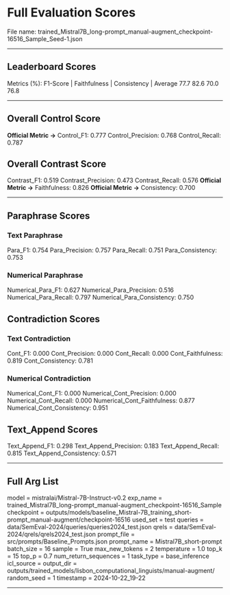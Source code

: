 # Full Evaluation Scores

File name: trained_Mistral7B_long-prompt_manual-augment_checkpoint-16516_Sample_Seed-1.json


---

## Leaderboard Scores

Metrics (%): F1-Score | Faithfulness | Consistency | Average
                77.7        82.6          70.0        76.8

---

## Overall Control Score

**Official Metric ->** Control_F1: 0.777
Control_Precision: 0.768
Control_Recall: 0.787

## Overall Contrast Score

Contrast_F1: 0.519
Contrast_Precision: 0.473
Contrast_Recall: 0.576
**Official Metric ->** Faithfulness: 0.826
**Official Metric ->** Consistency: 0.700

---


## Paraphrase Scores


### Text Paraphrase

Para_F1: 0.754
Para_Precision: 0.757
Para_Recall: 0.751
Para_Consistency: 0.753


### Numerical Paraphrase

Numerical_Para_F1: 0.627
Numerical_Para_Precision: 0.516
Numerical_Para_Recall: 0.797
Numerical_Para_Consistency: 0.750


## Contradiction Scores


### Text Contradiction

Cont_F1: 0.000
Cont_Precision: 0.000
Cont_Recall: 0.000
Cont_Faithfulness: 0.819
Cont_Consistency: 0.781


### Numerical Contradiction

Numerical_Cont_F1: 0.000
Numerical_Cont_Precision: 0.000
Numerical_Cont_Recall: 0.000
Numerical_Cont_Faithfulness: 0.877
Numerical_Cont_Consistency: 0.951


## Text_Append Scores

Text_Append_F1: 0.298
Text_Append_Precision: 0.183
Text_Append_Recall: 0.815
Text_Append_Consistency: 0.571

---

## Full Arg List

model = mistralai/Mistral-7B-Instruct-v0.2
exp_name = trained_Mistral7B_long-prompt_manual-augment_checkpoint-16516_Sample
checkpoint = outputs/models/baseline_Mistral-7B_training_short-prompt_manual-augment/checkpoint-16516
used_set = test
queries = data/SemEval-2024/queries/queries2024_test.json
qrels = data/SemEval-2024/qrels/qrels2024_test.json
prompt_file = src/prompts/Baseline_Prompts.json
prompt_name = Mistral7B_short-prompt
batch_size = 16
sample = True
max_new_tokens = 2
temperature = 1.0
top_k = 15
top_p = 0.7
num_return_sequences = 1
task_type = base_inference
icl_source = 
output_dir = outputs/trained_models/lisbon_computational_linguists/manual-augment/
random_seed = 1
timestamp = 2024-10-22_19-22

---

